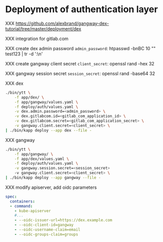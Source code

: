 # Deployment of authentication layer

XXX https://github.com/alexbrand/gangway-dex-tutorial/tree/master/deployment/dex

XXX integration for gitlab.com

XXX create dex admin password `admin_password`: htpasswd -bnBC 10 "" test123 | tr -d ':\n'

XXX create gangway client secret `client_secret`: openssl rand -hex 32

XXX gangway session secret `session_secret`: openssl rand -base64 32

XXX dex

```bash
./bin/ytt \
    -f app/dex/ \
    -f app/gangway/values.yaml \
    -f deploy/auth/values.yaml \
    -v dex.admin.password=<admin_password> \
    -v dex.gitlabcom.id=<gitlab_com_application_id> \
    -v dex.gitlabcom.secret=<gitlab_com_application_secret> \
    -v gangway.client.secret=<client_secret> \
| ./bin/kapp deploy --app dex --file -
```

XXX gangway

```bash
./bin/ytt \
    -f app/gangway/ \
    -f app/dex/values.yaml \
    -f deploy/auth/values.yaml \
    -v gangway.session.secret=<session_secret>
    -v gangway.client.secret=<client_secret> \
| ./bin/kapp deploy --app gangway --file -
```

XXX modify apiserver, add oidc parameters

```yaml
spec:
  containers:
  - command:
    - kube-apiserver
    #...
    - --oidc-issuer-url=https://dex.example.com
    - --oidc-client-id=gangway
    - --oidc-username-claim=email
    - --oidc-groups-claim=groups
```
